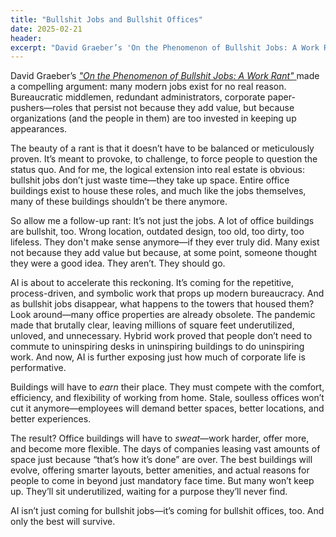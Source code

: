 ```yaml
---
title: "Bullshit Jobs and Bullshit Offices"
date: 2025-02-21
header:
excerpt: "David Graeber’s 'On the Phenomenon of Bullshit Jobs: A Work Rant' made a compelling argument: many modern jobs exist for no real reason. Bureaucratic middlemen, redundant administrators, corporate paper-pushers—roles that persist not because they add value, but because organizations (and the people in them) are too invested in keeping up appearances. I'd argue there are many buildings of similar qualities, too."
---
```


David Graeber’s <a href="https://strikemag.org/bullshit-jobs/">*"On the Phenomenon of Bullshit Jobs: A Work Rant"* </a> made a compelling argument: many modern jobs exist for no real reason. Bureaucratic middlemen, redundant administrators, corporate paper-pushers—roles that persist not because they add value, but because organizations (and the people in them) are too invested in keeping up appearances.  

The beauty of a rant is that it doesn’t have to be balanced or meticulously proven. It’s meant to provoke, to challenge, to force people to question the status quo. And for me, the logical extension into real estate is obvious: bullshit jobs don’t just waste time—they take up space. Entire office buildings exist to house these roles, and much like the jobs themselves, many of these buildings shouldn’t be there anymore.  

So allow me a follow-up rant: It’s not just the jobs. A lot of office buildings are bullshit, too. Wrong location, outdated design, too old, too dirty, too lifeless. They don't make sense anymore—if they ever truly did. Many exist not because they add value but because, at some point, someone thought they were a good idea. They aren’t. They should go.  

AI is about to accelerate this reckoning. It’s coming for the repetitive, process-driven, and symbolic work that props up modern bureaucracy. And as bullshit jobs disappear, what happens to the towers that housed them? Look around—many office properties are already obsolete. The pandemic made that brutally clear, leaving millions of square feet underutilized, unloved, and unnecessary. Hybrid work proved that people don’t need to commute to uninspiring desks in uninspiring buildings to do uninspiring work. And now, AI is further exposing just how much of corporate life is performative.  

Buildings will have to *earn* their place. They must compete with the comfort, efficiency, and flexibility of working from home. Stale, soulless offices won’t cut it anymore—employees will demand better spaces, better locations, and better experiences.  

The result? Office buildings will have to *sweat*—work harder, offer more, and become more flexible. The days of companies leasing vast amounts of space just because “that’s how it’s done” are over. The best buildings will evolve, offering smarter layouts, better amenities, and actual reasons for people to come in beyond just mandatory face time. But many won’t keep up. They’ll sit underutilized, waiting for a purpose they’ll never find.  

AI isn’t just coming for bullshit jobs—it’s coming for bullshit offices, too. And only the best will survive.  

